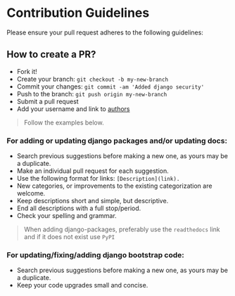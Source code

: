 # Contribution Guidelines

Please ensure your pull request adheres to the following guidelines:

## How to create a PR?

- Fork it!
- Create your branch: `git checkout -b my-new-branch`
- Commit your changes: `git commit -am 'Added django security'`
- Push to the branch: `git push origin my-new-branch`
- Submit a pull request
- Add your username and link to [authors](https://github.com/endormi/django/blob/master/AUTHORS.md)

> Follow the examples below.

### For adding or updating django packages and/or updating docs:

- Search previous suggestions before making a new one, as yours may be a duplicate.
- Make an individual pull request for each suggestion.
- Use the following format for links: `[Description](link).`
- New categories, or improvements to the existing categorization are welcome.
- Keep descriptions short and simple, but descriptive.
- End all descriptions with a full stop/period.
- Check your spelling and grammar.

> When adding django-packages, preferably use the `readthedocs` link and if it does not exist use `PyPI`

### For updating/fixing/adding django bootstrap code:

- Search previous suggestions before making a new one, as yours may be a duplicate.
- Keep your code upgrades small and concise.
